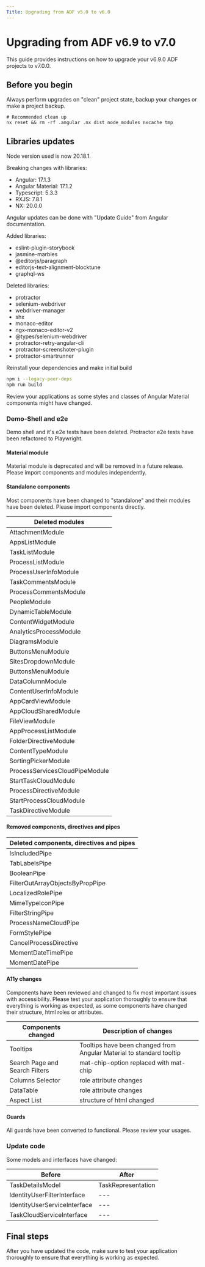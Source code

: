 ```yaml
---
Title: Upgrading from ADF v5.0 to v6.0
---
```


# Upgrading from ADF v6.9 to v7.0

This guide provides instructions on how to upgrade your v6.9.0 ADF projects to v7.0.0.

## Before you begin

Always perform upgrades on "clean" project state, backup your changes or make a project backup.

```shell
# Recommended clean up
nx reset && rm -rf .angular .nx dist node_modules nxcache tmp
```

## Libraries updates

Node version used is now 20.18.1.

Breaking changes with libraries:

- Angular: 17.1.3
- Angular Material: 17.1.2
- Typescript: 5.3.3
- RXJS: 7.8.1
- NX: 20.0.0

Angular updates can be done with "Update Guide" from Angular documentation.

Added libraries:
- eslint-plugin-storybook
- jasmine-marbles
- @editorjs/paragraph
- editorjs-text-alignment-blocktune
- graphql-ws

Deleted libraries:
- protractor
- selenium-webdriver
- webdriver-manager
- shx
- monaco-editor
- ngx-monaco-editor-v2
- @types/selenium-webdriver
- protractor-retry-angular-cli
- protractor-screenshoter-plugin
- protractor-smartrunner

Reinstall your dependencies and make initial build

```sh
npm i --legacy-peer-deps
npm run build
```

Review your applications as some styles and classes of Angular Material components might have changed.


### Demo-Shell and e2e
Demo shell and it's e2e tests have been deleted. Protractor e2e tests have been refactored to Playwright.


#### Material module
Material module is deprecated and will be removed in a future release. Please import components and modules independently. 


#### Standalone components
Most components have been changed to "standalone" and their modules have been deleted. Please import components directly.

| Deleted modules                |
|--------------------------------|
| AttachmentModule               |
| AppsListModule                 |
| TaskListModule                 |
| ProcessListModule              |
| ProcessUserInfoModule          |
| TaskCommentsModule             |
| ProcessCommentsModule          |
| PeopleModule                   |
| DynamicTableModule             |
| ContentWidgetModule            |
| AnalyticsProcessModule         |
| DiagramsModule                 |
| ButtonsMenuModule              |
| SitesDropdownModule            |
| ButtonsMenuModule              |
| DataColumnModule               |
| ContentUserInfoModule          |
| AppCardViewModule              |
| AppCloudSharedModule           |
| FileViewModule                 |
| AppProcessListModule           |
| FolderDirectiveModule          |
| ContentTypeModule              |
| SortingPickerModule            |
| ProcessServicesCloudPipeModule |
| StartTaskCloudModule           |
| ProcessDirectiveModule         |
| StartProcessCloudModule         |
| TaskDirectiveModule         |



#### Removed components, directives and pipes
| Deleted components, directives and pipes |
|------------------------------------------|
| IsIncludedPipe                           |
| TabLabelsPipe                            |
| BooleanPipe                              |
| FilterOutArrayObjectsByPropPipe          |
| LocalizedRolePipe                        |
| MimeTypeIconPipe                         |
| FilterStringPipe                         |
| ProcessNameCloudPipe                     |
| FormStylePipe                            |
| CancelProcessDirective                   |
| MomentDateTimePipe                       |
| MomentDatePipe                           |


#### A11y changes
Components have been reviewed and changed to fix most important issues with accessibility. Please test your application thoroughly to ensure that everything is working as expected, as some components have changed their structure, html roles or attributes.

| Components changed             | Description of changes                                               |
|--------------------------------|----------------------------------------------------------------------|
| Tooltips                       | Tooltips have been changed from Angular Material to standard tooltip |
| Search Page and Search Filters | mat-chip-option replaced with mat-chip                               |
| Columns Selector               | role attribute changes                                               |
| DataTable                      | role attribute changes                                               |
| Aspect List                    | structure of html changed                                            |


#### Guards
All guards have been converted to functional. Please review your usages.

### Update code

Some models and interfaces have changed:

| Before                        | After             |
|-------------------------------|-------------------|
| TaskDetailsModel              | TaskRepresentation |
| IdentityUserFilterInterface   | ---               |
| IdentityUserServiceInterface  | ---               |
| TaskCloudServiceInterface  | ---               |


## Final steps

After you have updated the code, make sure to test your application thoroughly to ensure that everything is working as expected.
